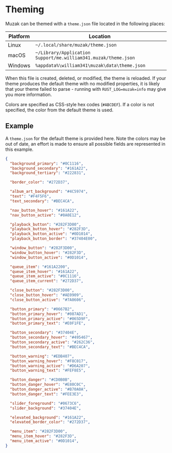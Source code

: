 # Theming
Muzak can be themed with a `theme.json` file located in the following places:

| Platform | Location                                                       |
|----------|----------------------------------------------------------------|
| Linux    | `~/.local/share/muzak/theme.json`                              |
| macOS    | `~/Library/Application Support/me.william341.muzak/theme.json` |
| Windows  | `%appdata%\william341\muzak\data\theme.json`                        |

When this file is created, deleted, or modified, the theme is reloaded. If your
theme produces the default theme with no modified properties, it is likely that
your theme failed to parse - running with `RUST_LOG=muzak=info` may give you
more information.

Colors are specified as CSS-style hex codes (`#ABCDEF`). If a color is not
specified, the color from the default theme is used.

## Example
A `theme.json` for the default theme is provided here. Note the colors may be
out of date, an effort is made to ensure all possible fields are represented
in this example.

```json
{
  "background_primary": "#0C1116",
  "background_secondary": "#161A22",
  "background_tertiary": "#222831",

  "border_color": "#272D37",

  "album_art_background": "#4C5974",
  "text": "#F4F5F6",
  "text_secondary": "#BEC4CA",

  "nav_button_hover": "#161A22",
  "nav_button_active": "#0A0E12",

  "playback_button": "#282F3D00",
  "playback_button_hover": "#282F3D",
  "playback_button_active": "#0D1014",
  "playback_button_border": "#37404E00",

  "window_button": "#282F3D00",
  "window_button_hover": "#282F3D",
  "window_button_active": "#0D1014",

  "queue_item": "#161A2200",
  "queue_item_hover": "#161A22",
  "queue_item_active": "#0C1116",
  "queue_item_current": "#272D37",

  "close_button": "#282F3D00",
  "close_button_hover": "#AE0909",
  "close_button_active": "#7A0606",

  "button_primary": "#0667B2",
  "button_primary_hover": "#087AD1",
  "button_primary_active": "#065D9F",
  "button_primary_text": "#E0F1FE",

  "button_secondary": "#37404E",
  "button_secondary_hover": "#495467",
  "button_secondary_active": "#262C36",
  "button_secondary_text": "#BEC4CA",

  "button_warning": "#EDB407",
  "button_warning_hover": "#F8C017",
  "button_warning_active": "#D6A207",
  "button_warning_text": "#FEF8E5",

  "button_danger": "#CD0B0B",
  "button_danger_hover": "#E80C0C",
  "button_danger_active": "#B70A0A",
  "button_danger_text": "#FEE3E3",

  "slider_foreground": "#0673C6",
  "slider_background": "#37404E",

  "elevated_background": "#161A22",
  "elevated_border_color": "#272D37",

  "menu_item": "#282F3D00",
  "menu_item_hover": "#282F3D",
  "menu_item_active": "#0D1014",
}
```
